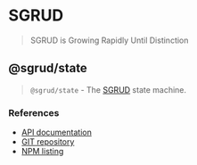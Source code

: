 # SGRUD
> SGRUD is Growing Rapidly Until Distinction

## @sgrud/state
> `@sgrud/state` - The [SGRUD](https://github.com/sgrud/client) state machine.

### References
- [API documentation](https://sgrud.github.io/client/modules/state)
- [GIT repository](https://github.com/sgrud/client/blob/main/packages/state)
- [NPM listing](https://www.npmjs.com/package/@sgrud/state)
